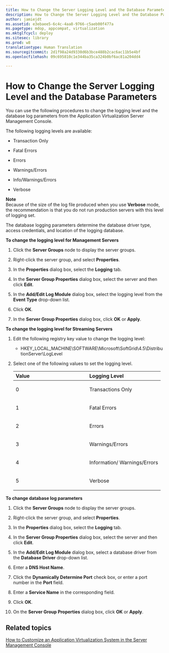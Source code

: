 ```yaml
---
title: How to Change the Server Logging Level and the Database Parameters
description: How to Change the Server Logging Level and the Database Parameters
author: jamiejdt
ms.assetid: e3ebaee5-6c4c-4aa8-9766-c5aeb00f477a
ms.pagetype: mdop, appcompat, virtualization
ms.mktglfcycl: deploy
ms.sitesec: library
ms.prod: w8
translationtype: Human Translation
ms.sourcegitcommit: 2d1f98a24d9330d6b3bce488b2cac6ac11b5e4bf
ms.openlocfilehash: 09c695810c1e344ba35ca324b0bf6ac81a204dd4

---
```



# How to Change the Server Logging Level and the Database Parameters


You can use the following procedures to change the logging level and the database log parameters from the Application Virtualization Server Management Console.

The following logging levels are available:

-   Transaction Only

-   Fatal Errors

-   Errors

-   Warnings/Errors

-   Info/Warnings/Errors

-   Verbose

**Note**  
Because of the size of the log file produced when you use **Verbose** mode, the recommendation is that you do not run production servers with this level of logging set.

 

The database logging parameters determine the database driver type, access credentials, and location of the logging database.

**To change the logging level for Management Servers**

1.  Click the **Server Groups** node to display the server groups.

2.  Right-click the server group, and select **Properties**.

3.  In the **Properties** dialog box, select the **Logging** tab.

4.  In the **Server Group Properties** dialog box, select the server and then click **Edit**.

5.  In the **Add/Edit Log Module** dialog box, select the logging level from the **Event Type** drop-down list.

6.  Click **OK**.

7.  In the **Server Group Properties** dialog box, click **OK** or **Apply**.

**To change the logging level for Streaming Servers**

1.  Edit the following registry key value to change the logging level:

    -   HKEY\_LOCAL\_MACHINE\\SOFTWARE\\Microsoft\\SoftGrid\\4.5\\DistributionServer\\LogLevel

2.  Select one of the following values to set the logging level.

    <table>
    <colgroup>
    <col width="50%" />
    <col width="50%" />
    </colgroup>
    <thead>
    <tr class="header">
    <th align="left">Value</th>
    <th align="left">Logging Level</th>
    </tr>
    </thead>
    <tbody>
    <tr class="odd">
    <td align="left"><p>0</p></td>
    <td align="left"><p>Transactions Only</p></td>
    </tr>
    <tr class="even">
    <td align="left"><p>1</p></td>
    <td align="left"><p>Fatal Errors</p></td>
    </tr>
    <tr class="odd">
    <td align="left"><p>2</p></td>
    <td align="left"><p>Errors</p></td>
    </tr>
    <tr class="even">
    <td align="left"><p>3</p></td>
    <td align="left"><p>Warnings/Errors</p></td>
    </tr>
    <tr class="odd">
    <td align="left"><p>4</p></td>
    <td align="left"><p>Information/ Warnings/Errors</p></td>
    </tr>
    <tr class="even">
    <td align="left"><p>5</p></td>
    <td align="left"><p>Verbose</p></td>
    </tr>
    </tbody>
    </table>

     

**To change database log parameters**

1.  Click the **Server Groups** node to display the server groups.

2.  Right-click the server group, and select **Properties**.

3.  In the **Properties** dialog box, select the **Logging** tab.

4.  In the **Server Group Properties** dialog box, select the server and then click **Edit**.

5.  In the **Add/Edit Log Module** dialog box, select a database driver from the **Database Driver** drop-down list.

6.  Enter a **DNS Host Name**.

7.  Click the **Dynamically Determine Port** check box, or enter a port number in the **Port** field.

8.  Enter a **Service Name** in the corresponding field.

9.  Click **OK**.

10. On the **Server Group Properties** dialog box, click **OK** or **Apply**.

## Related topics


[How to Customize an Application Virtualization System in the Server Management Console](how-to-customize-an-application-virtualization-system-in-the-server-management-console.md)

 

 








<!--HONumber=Jun16_HO4-->



